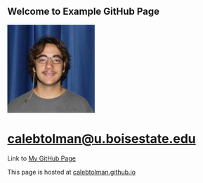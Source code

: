 ## Welcome to Example GitHub Page
![](calebpic.png)
# calebtolman@u.boisestate.edu

Link to [My GitHub Page](https://github.com/calebtolman)

This page is hosted at [calebtolman.github.io](https://calebtolman.github.io/)
